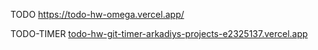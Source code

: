 TODO
https://todo-hw-omega.vercel.app/

TODO-TIMER
[todo-hw-git-timer-arkadiys-projects-e2325137.vercel.app](https://todo-hw-git-timer-arkadiys-projects-e2325137.vercel.app/)
